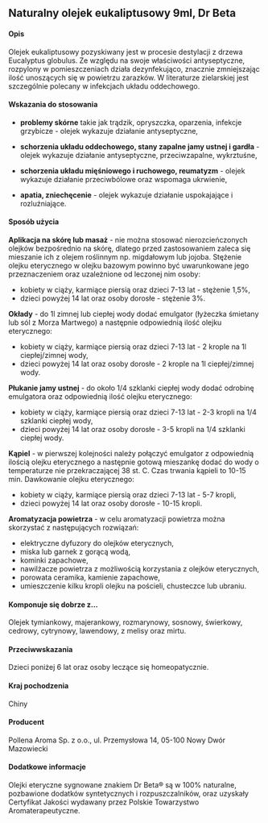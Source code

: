 ## Naturalny olejek eukaliptusowy 9ml, Dr Beta

#### Opis

Olejek eukaliptusowy pozyskiwany jest w procesie destylacji z drzewa Eucalyptus globulus. Ze względu na swoje właściwości antyseptyczne, rozpylony w pomieszczeniach działa dezynfekująco, znacznie zmniejszając ilość unoszących się w powietrzu zarazków. W literaturze zielarskiej jest szczególnie polecany w infekcjach układu oddechowego.

#### Wskazania do stosowania

- **problemy skórne** takie jak trądzik, opryszczka, oparzenia, infekcje grzybicze - olejek wykazuje działanie antyseptyczne,

- **schorzenia układu oddechowego, stany zapalne jamy ustnej i gardła** - olejek wykazuje działanie antyseptyczne, przeciwzapalne, wykrztuśne,

- **schorzenia układu mięśniowego i ruchowego, reumatyzm** - olejek wykazuje działanie przeciwbólowe oraz wspomaga ukrwienie,

- **apatia, zniechęcenie** - olejek wykazuje działanie uspokajające i rozluźniające.

#### Sposób użycia

**Aplikacja na skórę lub masaż** - nie można stosować nierozcieńczonych olejków bezpośrednio na skórę, dlatego przed zastosowaniem zaleca się mieszanie ich z olejem roślinnym np. migdałowym lub jojoba. Stężenie olejku eterycznego w olejku bazowym powinno być uwarunkowane jego przeznaczeniem oraz uzależnione od leczonej nim osoby:

- kobiety w ciąży, karmiące piersią oraz dzieci 7-13 lat - stężenie 1,5%,
- dzieci powyżej 14 lat oraz osoby dorosłe - stężenie 3%.

**Okłady** - do 1l zimnej lub ciepłej wody dodać emulgator (łyżeczka śmietany lub sól z Morza Martwego) a następnie odpowiednią ilość olejku eterycznego:

- kobiety w ciąży, karmiące piersią oraz dzieci 7-13 lat - 2 krople na 1l ciepłej/zimnej wody,
- dzieci powyżej 14 lat oraz osoby dorosłe - 2 krople na 1l ciepłej/zimnej wody.

**Płukanie jamy ustnej** - do około 1/4 szklanki ciepłej wody dodać odrobinę emulgatora oraz odpowiednią ilość olejku eterycznego:

- kobiety w ciąży, karmiące piersią oraz dzieci 7-13 lat - 2-3 kropli na 1/4 szklanki ciepłej wody,
- dzieci powyżej 14 lat oraz osoby dorosłe - 3-5 kropli na 1/4 szklanki ciepłej wody.

**Kąpiel** - w pierwszej kolejności należy połączyć emulgator z odpowiednią ilością olejku eterycznego a następnie gotową mieszankę dodać do wody o temperaturze nie przekraczającej 38 st. C. Czas trwania kąpieli to 10-15 min. Dawkowanie olejku eterycznego:

- kobiety w ciąży, karmiące piersią oraz dzieci 7-13 lat - 5-7 kropli,
- dzieci powyżej 14 lat oraz osoby dorosłe - 10-15 kropli.

**Aromatyzacja powietrza** - w celu aromatyzacji powietrza można skorzystać z następujących rozwiązań:

- elektryczne dyfuzory do olejków eterycznych,
- miska lub garnek z gorącą wodą,
- kominki zapachowe,
- nawilżacze powietrza z możliwością korzystania z olejków eterycznych,
- porowata ceramika, kamienie zapachowe,
- umieszczenie kilku kropli olejku na pościeli, chusteczce lub ubraniu.

#### Komponuje się dobrze z…

Olejek tymiankowy, majerankowy, rozmarynowy, sosnowy, świerkowy, cedrowy, cytrynowy, lawendowy, z melisy oraz mirtu.

#### Przeciwwskazania

Dzieci poniżej 6 lat oraz osoby leczące się homeopatycznie.

#### Kraj pochodzenia

Chiny

#### Producent

Pollena Aroma Sp. z o.o., ul. Przemysłowa 14, 05-100 Nowy Dwór Mazowiecki

#### Dodatkowe informacje

Olejki eteryczne sygnowane znakiem Dr Beta® są w 100% naturalne, pozbawione dodatków syntetycznych i rozpuszczalników, oraz uzyskały Certyfikat Jakości wydawany przez Polskie Towarzystwo Aromaterapeutyczne.
